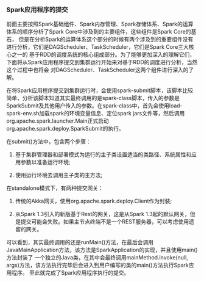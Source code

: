 ### Spark应用程序的提交

前面主要按照Spark基础组件、Spark内存管理、Spark存储体系、Spark的运算体系的顺序分析了Spark Core中涉及到的主要组件，这些组件是Spark Core的基石，
但是在分析Spark的运算体系这个部分的时候有两个涉及到的重要组件没有进行分析，它们是DAGScheduler、TaskScheduler，它们是Spark Core三大核心之一的
基于RDD的调度系统的核心组成部分。为了能够更加深入的理解它们，下面将从Spark应用程序提交到集群运行开始来对基于RDD的调度进行分析，当然这个过程中也将会
对DAGScheduler、TaskScheduler这两个组件进行深入的了解。

在将Spark应用程序提交到集群运行时，会使用spark-submit脚本，该脚本比较简单，分析该脚本知道其实最终调用的是spark-class脚本，传入的参数是
SparkSubmit及其他用户传入的参数。在spark-class中，首先会使用load-spark-env.sh加载spark的环境变量信息、定位spark jars文件等，然后调用
org.apache.spark.launcher.Main正式启动org.apache.spark.deploy.SparkSubmit的执行。

在submit()方法中，包含两个步骤：
  1. 基于集群管理器和部署模式为运行的主子类设置适当的类路径、系统属性和应用参数以准备运行环境;

  2. 使用运行环境去调用主子类的主方法;

在standalone模式下，有两种提交网关：
  1. 传统的Akka网关，使用org.apache.spark.deploy.Client作为封装;

  2. 从Spark 1.3引入的新版基于Rest的网关，这是从Spark 1.3起的默认网关，但是提交可能会失败。如果主节点终端不是一个REST服务器，可以考虑使用遗留的网关。

可以看到，其实最终调用的还是runMain()方法，在最后会调用JavaMainApplication方法，该方法是SparkApplication的实现，并且使用main()方法封装了
一个独立的Java类，在其中会最终调用mainMethod.invoke(null, args)方法，该方法执行完毕后会进入到用户编写的类的main()方法执行Spark应用程序。
至此就完成了Spark应用程序执行的提交。